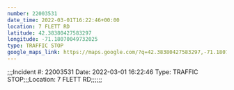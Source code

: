 ```yaml
---
number: 22003531
date_time: 2022-03-01T16:22:46+00:00
location: 7 FLETT RD
latitude: 42.38380427583297
longitude: -71.18070049732025
type: TRAFFIC STOP
google_maps_link: https://maps.google.com/?q=42.38380427583297,-71.18070049732025
---
```


;;;Incident #: 22003531  Date: 2022-03-01 16:22:46   Type: TRAFFIC STOP;;;Location: 7 FLETT RD;;;;;;
